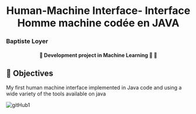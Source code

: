 <h1 align="center">Human-Machine Interface- Interface Homme machine codée en JAVA</h1>

<h3 >Baptiste Loyer</h2>
</h3>

<h4 align="center">
	🚧 Development project in Machine Learning 🚀   🚧
</h4>

## :rocket: Objectives
My first human machine interface implemented in Java code and using a wide variety of the tools available on java

![gitHub1](https://user-images.githubusercontent.com/91438136/145685613-1c58c0b8-e9f6-45fc-b707-7c8bc1305f6a.PNG)
